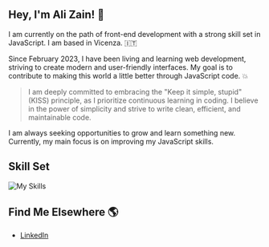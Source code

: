 ## Hey, I'm Ali Zain! 👋

I am currently on the path of front-end development with a strong skill set in JavaScript. I am based in Vicenza. 🇮🇹

Since February 2023, I have been living and learning web development, striving to create modern and user-friendly interfaces. My goal is to contribute to making this world a little better through JavaScript code. :collision:

> I am deeply committed to embracing the "Keep it simple, stupid" (KISS) principle, as I prioritize continuous learning in coding. I believe in the power of simplicity and strive to write clean, efficient, and maintainable code.

I am always seeking opportunities to grow and learn something new. Currently, my main focus is on improving my JavaScript skills.

## Skill Set

 ![My Skills](https://skillicons.dev/icons?i=js,html,css)

## Find Me Elsewhere :earth_americas:

- [LinkedIn](https://www.linkedin.com/in/al%C3%ACzain/)
